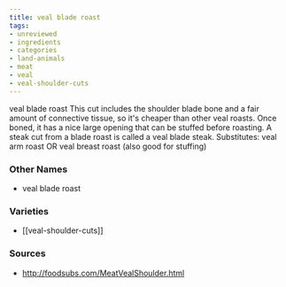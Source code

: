 ```yaml
---
title: veal blade roast
tags:
- unreviewed
- ingredients
- categories
- land-animals
- meat
- veal
- veal-shoulder-cuts
---
```

veal blade roast This cut includes the shoulder blade bone and a fair amount of connective tissue, so it's cheaper than other veal roasts. Once boned, it has a nice large opening that can be stuffed before roasting. A steak cut from a blade roast is called a veal blade steak. Substitutes: veal arm roast OR veal breast roast (also good for stuffing)

### Other Names

* veal blade roast

### Varieties

* [[veal-shoulder-cuts]]

### Sources
* http://foodsubs.com/MeatVealShoulder.html
